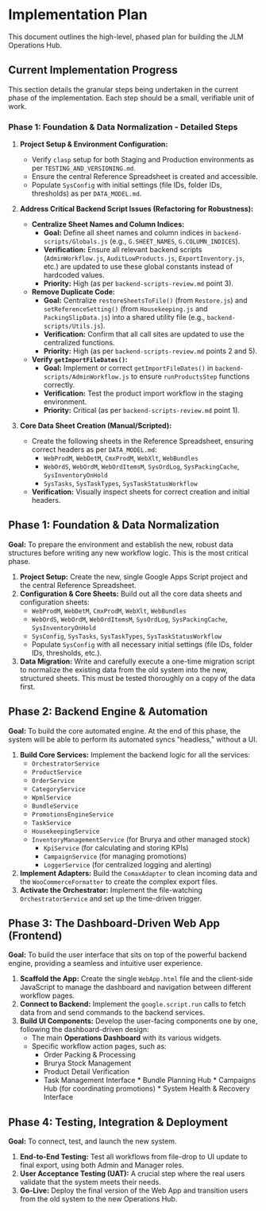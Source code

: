 # Implementation Plan

This document outlines the high-level, phased plan for building the JLM Operations Hub.

## Current Implementation Progress

This section details the granular steps being undertaken in the current phase of the implementation. Each step should be a small, verifiable unit of work.

### Phase 1: Foundation & Data Normalization - Detailed Steps

1.  **Project Setup & Environment Configuration:**
    *   Verify `clasp` setup for both Staging and Production environments as per `TESTING_AND_VERSIONING.md`.
    *   Ensure the central Reference Spreadsheet is created and accessible.
    *   Populate `SysConfig` with initial settings (file IDs, folder IDs, thresholds) as per `DATA_MODEL.md`.

2.  **Address Critical Backend Script Issues (Refactoring for Robustness):**
    *   **Centralize Sheet Names and Column Indices:**
        *   **Goal:** Define all sheet names and column indices in `backend-scripts/Globals.js` (e.g., `G.SHEET_NAMES`, `G.COLUMN_INDICES`).
        *   **Verification:** Ensure all relevant backend scripts (`AdminWorkflow.js`, `AuditLowProducts.js`, `ExportInventory.js`, etc.) are updated to use these global constants instead of hardcoded values.
        *   **Priority:** High (as per `backend-scripts-review.md` point 3).
    *   **Remove Duplicate Code:**
        *   **Goal:** Centralize `restoreSheetsToFile()` (from `Restore.js`) and `setReferenceSetting()` (from `Housekeeping.js` and `PackingSlipData.js`) into a shared utility file (e.g., `backend-scripts/Utils.js`).
        *   **Verification:** Confirm that all call sites are updated to use the centralized functions.
        *   **Priority:** High (as per `backend-scripts-review.md` points 2 and 5).
    *   **Verify `getImportFileDates()`:**
        *   **Goal:** Implement or correct `getImportFileDates()` in `backend-scripts/AdminWorkflow.js` to ensure `runProductsStep` functions correctly.
        *   **Verification:** Test the product import workflow in the staging environment.
        *   **Priority:** Critical (as per `backend-scripts-review.md` point 1).

3.  **Core Data Sheet Creation (Manual/Scripted):**
    *   Create the following sheets in the Reference Spreadsheet, ensuring correct headers as per `DATA_MODEL.md`:
        *   `WebProdM`, `WebDetM`, `CmxProdM`, `WebXlt`, `WebBundles`
        *   `WebOrdS`, `WebOrdM`, `WebOrdItemsM`, `SysOrdLog`, `SysPackingCache`, `SysInventoryOnHold`
        *   `SysTasks`, `SysTaskTypes`, `SysTaskStatusWorkflow`
    *   **Verification:** Visually inspect sheets for correct creation and initial headers.

## Phase 1: Foundation & Data Normalization

**Goal:** To prepare the environment and establish the new, robust data structures before writing any new workflow logic. This is the most critical phase.

1.  **Project Setup:** Create the new, single Google Apps Script project and the central Reference Spreadsheet.
2.  **Configuration & Core Sheets:** Build out all the core data sheets and configuration sheets:
    *   `WebProdM`, `WebDetM`, `CmxProdM`, `WebXlt`, `WebBundles`
    *   `WebOrdS`, `WebOrdM`, `WebOrdItemsM`, `SysOrdLog`, `SysPackingCache`, `SysInventoryOnHold`
    *   `SysConfig`, `SysTasks`, `SysTaskTypes`, `SysTaskStatusWorkflow`
    *   Populate `SysConfig` with all necessary initial settings (file IDs, folder IDs, thresholds, etc.).
3.  **Data Migration:** Write and carefully execute a one-time migration script to normalize the existing data from the old system into the new, structured sheets. This must be tested thoroughly on a copy of the data first.

## Phase 2: Backend Engine & Automation

**Goal:** To build the core automated engine. At the end of this phase, the system will be able to perform its automated syncs "headless," without a UI.

1.  **Build Core Services:** Implement the backend logic for all the services:
    *   `OrchestratorService`
    *   `ProductService`
    *   `OrderService`
    *   `CategoryService`
    *   `WpmlService`
    *   `BundleService`
    *   `PromotionsEngineService`
    *   `TaskService`
    *   `HousekeepingService`
    *   `InventoryManagementService` (for Brurya and other managed stock)
        *   `KpiService` (for calculating and storing KPIs)
        *   `CampaignService` (for managing promotions)
        *   `LoggerService` (for centralized logging and alerting)
2.  **Implement Adapters:** Build the `ComaxAdapter` to clean incoming data and the `WooCommerceFormatter` to create the complex export files.
3.  **Activate the Orchestrator:** Implement the file-watching `OrchestratorService` and set up the time-driven trigger.

## Phase 3: The Dashboard-Driven Web App (Frontend)

**Goal:** To build the user interface that sits on top of the powerful backend engine, providing a seamless and intuitive user experience.

1.  **Scaffold the App:** Create the single `WebApp.html` file and the client-side JavaScript to manage the dashboard and navigation between different workflow pages.
2.  **Connect to Backend:** Implement the `google.script.run` calls to fetch data from and send commands to the backend services.
3.  **Build UI Components:** Develop the user-facing components one by one, following the dashboard-driven design:
    *   The main **Operations Dashboard** with its various widgets.
    *   Specific workflow action pages, such as:
        *   Order Packing & Processing
        *   Brurya Stock Management
        *   Product Detail Verification
        *   Task Management Interface
                *   Bundle Planning Hub
                *   Campaigns Hub (for coordinating promotions)
                *   System Health & Recovery Interface

## Phase 4: Testing, Integration & Deployment

**Goal:** To connect, test, and launch the new system.

1.  **End-to-End Testing:** Test all workflows from file-drop to UI update to final export, using both Admin and Manager roles.
2.  **User Acceptance Testing (UAT):** A crucial step where the real users validate that the system meets their needs.
3.  **Go-Live:** Deploy the final version of the Web App and transition users from the old system to the new Operations Hub.
